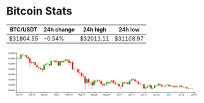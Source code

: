 # Bitcoin Stats

BTC/USDT|24h change|24h high|24h low|
|---|---|---|---|
|$31804.55|-0.54%|$32011.11|$31108.97|

<img src="./chart.svg">
